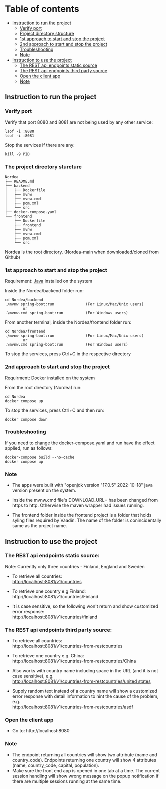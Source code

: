 # Table of contents
- [Instruction to run the project](#section1)  
    - [Verify port](#subsection1.1)
    - [Project directory structure](#subsection1.2)
    - [1st approach to start and stop the project](#subsection1.3)
    - [2nd approach to start and stop the project](#subsection1.4)
    - [Troubleshooting](#subsection1.5)
    - [Note](#subsection1.6)
- [Instruction to use the project](#section2)
    - [The REST api endpoints static source](#subsection2.1)
    - [The REST api endpoints third party source](#subsection2.2)
    - [Open the client app](#subsection2.3)
    - [Note](#subsection2.4)


## Instruction to run the project <a name="section1"></a>

### Verify port <a name="subsection1.1">

Verify that port 8080 and 8081 are not being used by any other service:

    lsof -i :8080
    lsof -i :8081

Stop the services if there are any:
    
    kill -9 PID

### The project directory sturcture <a name="subsection1.2">

```
Nordea
├── README.md
├── backend
│   ├── Dockerfile
│   ├── mvnw
│   ├── mvnw.cmd
│   ├── pom.xml
│   └── src
├── docker-compose.yaml
└── frontend
    ├── Dockerfile
    ├── frontend
    ├── mvnw
    ├── mvnw.cmd
    ├── pom.xml
    └── src
```
Nordea is the root directory. (Nordea-main when downloaded/cloned from Github)

### 1st approach to start and stop the project <a name="subsection1.3">

Requirement: [Java](#subsection1.6) installed on the system

Inside the Nordea/backend folder run:

    cd Nordea/backend
    ./mvnw spring-boot:run              (For Linux/Mac/Unix users)
            or
    .\mvnw.cmd spring-boot:run          (For Windows users)    

From another terminal, inside the Nordea/frontend folder run:

    cd Nordea/frontend
    ./mvnw spring-boot:run              (For Linux/Mac/Unix users)
            or
    .\mvnw.cmd spring-boot:run          (For Windows users)

To stop the services, press Ctrl+C in the respective directory

### 2nd approach to start and stop the project <a name="subsection1.4">

Requirment: Docker installed on the system

From the root directory (Nordea) run:

    cd Nordea
    docker compose up

To stop the services, press Ctrl+C and then run:

    docker compose down

### Troubleshooting <a name="subsection1.5">

If you need to change the docker-compose.yaml and run have the effect applied, run as follows:

    docker-compose build --no-cache
    docker compose up

### Note <a name="subsection1.6">

- The apps were built with "openjdk version "17.0.5" 2022-10-18" java version present on the system.

- Inside the mvnw.cmd file's DOWNLOAD_URL= has been changed from https to http. Otherwise the maven wrapper had issues running.

- The frontend folder inside the frontend project is a folder that holds syling files required by Vaadin. The name of the folder is conincidentally same as the project name.

## Instruction to use the project <a name="section2"></a>

### The REST api endpoints static source: <a name="subsection2.1">

Note: Currently only three countries - Finland, England and Sweden

- To retrieve all countries:  
    <http://localhost:8081/v1/countries>

- To retrieve one country e.g Finland:  
    http://localhost:8081/v1/countries/Finland

- It is case sensitive, so the following won't return and show customized error response:  
    http://localhost:8081/v1/countries/finland

### The REST api endpoints third party source: <a name="subsection2.2">

- To retrieve all countries:  
    http://localhost:8081/v1/countries-from-restcountries

- To retrieve one country e.g. China:  
    http://localhost:8081/v1/countries-from-restcountries/China
    
- Also works with country name including space in the URL (and it is not case sensitive), e.g.  
    [http://localhost:8081/v1/countries-from-restcountries/united states](http://localhost:8081/v1/countries-from-restcountries/united%20states)

- Supply random text instead of a country name will show a customized error response with detail information to hint the cause of the problem, e.g.  
    http://localhost:8081/v1/countries-from-restcountries/asdf

### Open the client app <a name="subsection2.3">

- Go to: http://localhost:8080

### Note <a name="subsection2.4">
- The endpoint returning all countries will show two attribute (name and country_code). Endpoints returning one country will show 4 attributes (name, country_code, capital, population). 
- Make sure the front end app is opened in one tab at a time. The current session handling will show wrong message on the popup notification if there are multiple sessions running at the same time.